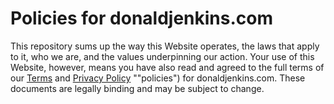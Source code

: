 # Policies for donaldjenkins.com

This repository sums up the way this Website operates, the laws that apply to it, who we are, and the values underpinning our action. Your use of this Website, however, means you have also read and agreed to the full terms of our [Terms](/legal/terms/) and [Privacy Policy](/legal/privacy/) ""policies") for donaldjenkins.com. These documents are legally binding and may be subject to change.
